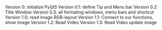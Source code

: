 Version 0: initialize PyQt5
Version 0.1: define Tip and Menu bar
Version 0.2: Title Window
Version 0.3: all formating windows, menu bars and shortcut
Version 1.0: read image RGB-layout 
Version 1.1: Connect to our functions, show image 
Version 1.2: Read Video
Version 1.3: Read Video update image